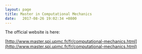 ```yaml
---
layout: page
title: Master in Computational Mechanics
date:   2017-08-26 19:02:34 +0800
---
```


The official website is here:

[http://www.master.spi.upmc.fr/fr/computational-mechanics.html](http://www.master.spi.upmc.fr/fr/computational-mechanics.html)
